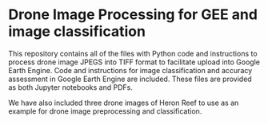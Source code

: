 # Drone Image Processing for GEE and image classification
This repository contains all of the files with Python code and instructions to process drone image JPEGS into TIFF format to facilitate upload into Google Earth Engine. Code and instructions for image classification and accuracy assessment in Google Earth Engine are included. These files are provided as both Jupyter notebooks and PDFs. 

We have also included three drone images of Heron Reef to use as an example for drone image preprocessing and classification. 

